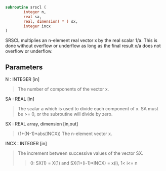 ```fortran
subroutine srscl (
        integer n,
        real sa,
        real, dimension( * ) sx,
        integer incx
)
```

SRSCL multiplies an n-element real vector x by the real scalar 1/a.
This is done without overflow or underflow as long as
the final result x/a does not overflow or underflow.

## Parameters
N : INTEGER [in]
> The number of components of the vector x.

SA : REAL [in]
> The scalar a which is used to divide each component of x.
> SA must be >= 0, or the subroutine will divide by zero.

SX : REAL array, dimension [in,out]
> (1+(N-1)\*abs(INCX))
> The n-element vector x.

INCX : INTEGER [in]
> The increment between successive values of the vector SX.
> > 0:  SX(1) = X(1) and SX(1+(i-1)\*INCX) = x(i),     1< i<= n
